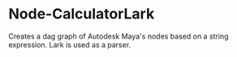 # Node-CalculatorLark
Creates a dag graph of Autodesk Maya's nodes based on a string expression. Lark is used as a parser.
